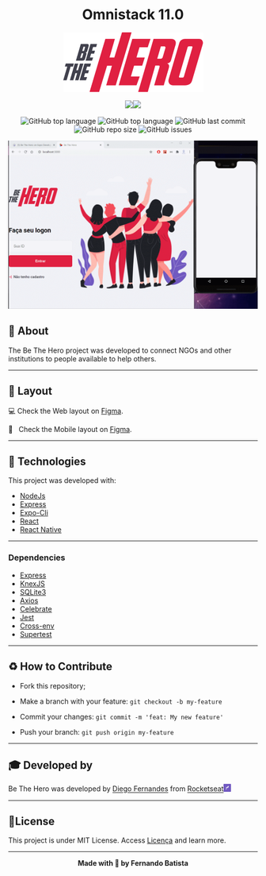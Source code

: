 <h1 align="center">Omnistack 11.0</h1>
<p align="center">
<img src="./.github/logo@3x.png"/>
</p>

<div align="center">
<img src="https://img.shields.io/badge/ROCKETSEAT-OMNISTACK 11.0-e02041?style=for-the-badge&logo=appveyor"/><img src="https://img.shields.io/badge/LICENSE-MIT-e02041?style=for-the-badge&logo=appveyor" />

![GitHub top language](https://img.shields.io/github/languages/count/Nandosbx/be-the-hero?color=e02041&&style=flat-square&logo=appveyor) 
![GitHub top language](https://img.shields.io/github/languages/top/Nandosbx/be-the-hero?color=e02041&&style=flat-square&logo=appveyor) ![GitHub last commit](https://img.shields.io/github/last-commit/Nandosbx/be-the-hero?color=e02041&&style=flat-square&logo=appveyor) ![GitHub repo size](https://img.shields.io/github/repo-size/Nandosbx/be-the-hero?color=e02041&&style=flat-square&logo=appveyor) ![GitHub issues](https://img.shields.io/github/issues/Nandosbx/be-the-hero?color=e02041&&style=flat-square&logo=appveyor)

</div>

<p align="center">
<img src="./.github/bethehero.gif"/>
</p>

<h2>📖 About</h2>

The Be The Hero project was developed to connect NGOs and other institutions to people available to help others.

------------

<h2>🔖 Layout</h2>

💻 Check the Web layout on <a href="https://www.figma.com/file/2C2yvw7jsCOGmaNUDftX9n/Be-The-Hero---OmniStack-11?node-id=0%3A1">Figma</a>.

📱 &nbsp; Check the Mobile layout on <a href="https://www.figma.com/file/2C2yvw7jsCOGmaNUDftX9n/Be-The-Hero---OmniStack-11?node-id=37%3A95">Figma</a>.

------------

<h2>🚀 Technologies</h2>

This project was developed with:
- [NodeJs](https://nodejs.org/en/ "NodeJs")
- [Express](https://expressjs.com/ "Express")
- [Expo-Cli](https://expo.io/tools#cli "Expo-Cli")
- [React](https://reactjs.org/ "React")
- [React Native](https://reactnative.dev/ "React Native")


------------


<h3>Dependencies</h3>

- [Express](https://expressjs.com/ "Express")
- [KnexJS](http://knexjs.org/ "KnexJS")
- [SQLite3](https://www.npmjs.com/package/sqlite3 "SQLite3")
- [Axios](https://www.npmjs.com/package/axios "Axios")
- [Celebrate](https://www.npmjs.com/package/celebrate "Celebrate")
- [Jest](https://jestjs.io/)
- [Cross-env](https://www.npmjs.com/package/cross-env)
- [Supertest](https://www.npmjs.com/package/supertest)
  

------------


<h2>♻️ How to Contribute</h2>

- Fork this repository;

- Make a branch with your feature: `git checkout -b my-feature`

- Commit your changes: `git commit -m 'feat: My new feature'`

- Push your branch: `git push origin my-feature`

------------

<h2>🎓 Developed by</h2>
Be The Hero was developed by <a href="https://github.com/diego3g">Diego Fernandes</a> from <a href="https://rocketseat.com.br/">Rocketseat</a><img src="./.github/rocketseatEmoji.png" width="3%" height="3%"/>

------------


<h2>📃License</h2>

This project is under MIT License. Access  <a href="https://github.com/Nandosbx/be-the-hero/blob/master/LICENSE.md">Licença</a> and learn more.

------------


<footer align="center">
 <strong align="center">Made with 💜 by Fernando Batista</strong>
</footer>